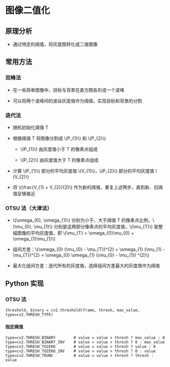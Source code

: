 <script type="text/javascript" src="http://cdn.mathjax.org/mathjax/latest/MathJax.js?config=default"></script>

# 图像二值化

## 原理分析

- 通过特定的阈值，将灰度图转化成二值图像

## 常用方法

### 双峰法

- 在一些简单图像中，目标与背景在直方图各形成一个波峰

- 可以将两个波峰间的波谷灰度值作为阈值，实现目标和背景的分割

### 迭代法

- 随机初始化阈值 T

- 根据阈值 T 将图像分割成 \\(P\_{1}\\) 和 \\(P\_{2}\\)

	- \\(P\_{1}\\) 由灰度值小于 T 的像素点组成

	- \\(P\_{2}\\) 由灰度值大于 T 的像素点组成

- 计算 \\(P\_{1}\\) 部分的平均灰度值 \\(V\_{1}\\)，\\(P\_{2}\\) 部分的平均灰度值 \\(V\_{2}\\)

- 将 \\(\frac{V\_{1} + V\_{2}}{2}\\) 作为新的阈值，重复上述两步，直到新、旧阈值足够接近

### OTSU 法（大津法）

- \\(\omega\_{0}, \omega\_{1}\\) 分别为小于、大于阈值 T 的像素点比例，\\(\mu\_{0}, \mu\_{1}\\) 分别是这两部分像素点的平均灰度值，\\(\mu\_{T}\\) 是整幅图像的平均灰度值，即 \\(\mu\_{T} = \omega\_{0}\mu\_{0} + \omega\_{1}\mu\_{1}\\)

- 组间方差：\\(\omega\_{0} (\mu\_{0} - \mu\_{T})^{2} + \omega\_{1} (\mu\_{1} - \mu\_{T})^{2} = \omega\_{0} \omega\_{1} (\mu\_{0} - \mu\_{1}) ^{2}\\)

- 最大化组间方差：迭代所有的灰度值，选择组间方差最大的灰度值作为阈值

## Python 实现

### OTSU 法

```
threshold, binary = cv2.threshold(frame, thresh, max_value, type=cv2.THRESH_TYPE)
```

#### 指定阈值

```
type=cv2.THRESH_BINARY        # value = value > thresh ? max_value : 0 
type=cv2.THRESH_BINARY_INV    # value = value > thresh ? 0 : max_value
type=cv2.THRESH_TOZERO        # value = value > thresh ? value : 0
type=cv2.THRESH_TOZERO_INV    # value = value > thresh ? 0 : value
type=cv2.THRESH_TRUNC         # value = value > thresh ? thresh : value
```